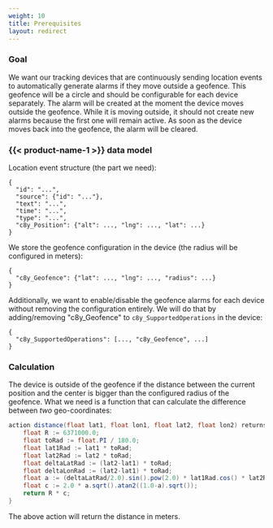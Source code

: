 ```yaml
---
weight: 10
title: Prerequisites
layout: redirect
---
```


### Goal

We want our tracking devices that are continuously sending location events to automatically generate alarms if they move outside a geofence. This geofence will be a circle and should be configurable for each device separately. The alarm will be created at the moment the device moves outside the geofence. While it is moving outside, it should not create new alarms because the first one will remain active. As soon as the device moves back into the geofence, the alarm will be cleared.

### {{< product-name-1 >}} data model

Location event structure (the part we need):

    {
      "id": "...",
      "source": {"id": "..."},
      "text": "...",
      "time": "...",
      "type": "...",
      "c8y_Position": {"alt": ..., "lng": ..., "lat": ...}
    }

We store the geofence configuration in the device (the radius will be configured in meters):

    {
      "c8y_Geofence": {"lat": ..., "lng": ..., "radius": ...}
    }

Additionally, we want to enable/disable the geofence alarms for each device without removing the configuration entirely. We will do that by adding/removing "c8y_Geofence" to `c8y_SupportedOperations` in the device:

    {
      "c8y_SupportedOperations": [..., "c8y_Geofence", ...]
    }

### Calculation

The device is outside of the geofence if the distance between the current position and the center is bigger than the configured radius of the geofence. What we need is a function that can calculate the difference between *two* geo-coordinates:

```java
action distance(float lat1, float lon1, float lat2, float lon2) returns float {
	float R := 6371000.0;
	float toRad := float.PI / 180.0;
	float lat1Rad := lat1 * toRad;
	float lat2Rad := lat2 * toRad;
	float deltaLatRad := (lat2-lat1) * toRad;
	float deltaLonRad := (lat2-lat1) * toRad;
	float a := (deltaLatRad/2.0).sin().pow(2.0) * lat1Rad.cos() * lat2Rad.cos() * (deltaLonRad/2.0).sin().pow(2.0);
	float c := 2.0 * a.sqrt().atan2((1.0-a).sqrt());
	return R * c;
}
```

The above action will return the distance in meters.

